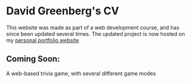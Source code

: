 # David Greenberg's CV
This website was made as part of a web development course, and has since been updated several times.
The updated project is now hosted on my [personal portfolio website](https://www.skriffy.com)


## Coming Soon:
A web-based trivia game, with several different game modes

